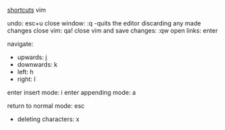 [shortcuts](shortcuts) vim



undo: esc+u
close window: :q
    -quits the editor discarding any made changes
close vim: qa!
close vim and save changes: :qw
open links: enter

navigate:
- upwards: j
- downwards: k
- left: h
- right: l

enter insert mode: i
enter appending mode: a


return to normal mode: esc
- deleting characters: x

